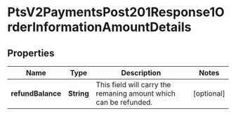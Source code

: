 
# PtsV2PaymentsPost201Response1OrderInformationAmountDetails

## Properties
Name | Type | Description | Notes
------------ | ------------- | ------------- | -------------
**refundBalance** | **String** | This field will carry the remaning amount which can be refunded.  |  [optional]



